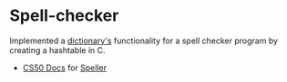 # Spell-checker

Implemented a [dictionary's](https://github.com/emilyd17/spell-checker/blob/master/speller/dictionary.c) functionality for a spell checker program by creating a hashtable in C.


* [CS50 Docs](https://docs.cs50.net/2019/x/psets/4/speller/hashtable/speller.html) for [Speller](https://github.com/emilyd17/spell-checker/tree/master/speller)
